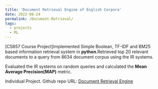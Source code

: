 ```yaml
---
title: 'Document Retrieval Engine of English Corpora'
date: 2022-06-24
permalink: /Document-Retrieval/
tags:
  - projects
  - ML
---
```


[CS657 Course Project]Implemented Simple Boolean, TF-IDF and BM25 based information retrieval system in **python**.Retrieved top 20 relevant documents to a query from 8634 document
corpus using the IR systems.

Evaluated the IR systems on random queries and calculated the **Mean Average Precision(MAP)** metric.

Individual Project.
Github repo URL: [Document Retrieval Engine](https://github.com/Nanirudh/Document-Retrieval-System)
